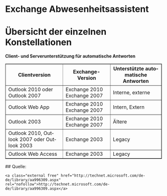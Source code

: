 # Exchange Abwesenheitsassistent

# <span id="bkmrk-"></span><span class="mw-headline" id="bkmrk-%C3%9Cbersicht-der-einzel-1">Übersicht der einzelnen Konstellationen</span>

**Client- und Serverunterstützung für automatische Antworten**

<div class="vector-body" id="bkmrk-clientversion-exchan"><div class="mw-body-content mw-content-ltr" dir="ltr" lang="de"><div class="mw-parser-output"><table border="1"><tbody><tr><th>Clientversion</th><th>Exchange-Version</th><th>Unterstützte automatische Antworten</th></tr><tr><td>Outlook 2010 oder Outlook 2007</td><td>Exchange 2010 Exchange 2007</td><td>Interne, externe</td></tr><tr><td>Outlook Web App</td><td>Exchange 2010 Exchange 2007</td><td>Intern, Extern</td></tr><tr><td>Outlook 2003</td><td>Exchange 2010 Exchange 2007</td><td>Ältere</td></tr><tr><td>Outlook 2010, Outlook 2007 oder Outlook 2003</td><td>Exchange 2003</td><td>Legacy</td></tr><tr><td>Outlook Web Access</td><td>Exchange 2003</td><td>Legacy</td></tr></tbody></table>

</div></div></div>## <span class="mw-headline" id="bkmrk-quelle%3A-1">Quelle:</span>

```
<a class="external free" href="http://technet.microsoft.com/de-de/library/aa996309.aspx" rel="nofollow">http://technet.microsoft.com/de-de/library/aa996309.aspx</a>
```